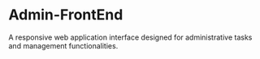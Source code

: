 # Admin-FrontEnd
A responsive web application interface designed for administrative tasks and management functionalities.
